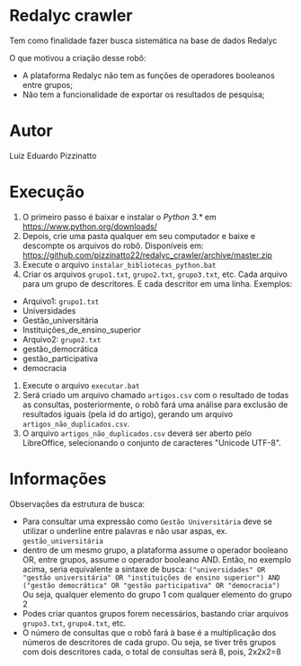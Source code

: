 # Redalyc crawler
Tem como finalidade fazer busca sistemática na base de dados Redalyc

O que motivou a criação desse robô:
* A plataforma Redalyc não tem as funções de operadores booleanos entre grupos;
* Não tem a funcionalidade de exportar os resultados de pesquisa;


# Autor
Luiz Eduardo Pizzinatto


# Execução
1. O primeiro passo é baixar e instalar o _Python 3.*_ em https://www.python.org/downloads/
1. Depois, crie uma pasta qualquer em seu computador e baixe e descompte os arquivos do robô. Disponíveis em: https://github.com/pizzinatto22/redalyc_crawler/archive/master.zip
1. Execute o arquivo `instalar_bibliotecas_python.bat`
1. Criar os arquivos `grupo1.txt`, `grupo2.txt`, `grupo3.txt`, etc. Cada arquivo para um grupo de descritores. E cada descritor em uma linha. Exemplos:
 * Arquivo1: `grupo1.txt`
  * Universidades
  * Gestão_universitária
  * Instituições_de_ensino_superior
 * Arquivo2: `grupo2.txt`
  * gestão_democrática
  * gestão_participativa
  * democracia
1. Execute o arquivo `executar.bat`
 1. Será criado um arquivo chamado `artigos.csv` com o resultado de todas as consultas, posteriormente, o robô fará uma análise para exclusão de resultados iguais (pela id do artigo), gerando um arquivo `artigos_não_duplicados.csv`.
1. O arquivo `artigos_não_duplicados.csv` deverá ser aberto pelo LibreOffice, selecionando o conjunto de caracteres "Unicode UTF-8".

# Informações
Observações da estrutura de busca:
- Para consultar uma expressão como `Gestão Universitária` deve se utilizar o underline entre palavras e não usar aspas, ex. `gestão_universitária`
- dentro de um mesmo grupo, a plataforma assume o operador booleano OR, entre grupos, assume o operador booleano AND. Então, no exemplo acima, seria equivalente a sintaxe de busca:
`("universidades" OR "gestão universitária" OR "instituições de ensino superior") AND ("gestão democrática" OR "gestão participativa" OR "democracia")`
Ou seja, qualquer elemento do grupo 1 com qualquer elemento do grupo 2
- Podes criar quantos grupos forem necessários, bastando criar arquivos `grupo3.txt`, `grupo4.txt`, etc.
- O número de consultas que o robô fará à base é a multiplicação dos números de descritores de cada grupo. Ou seja, se tiver três grupos com dois descritores cada, o total de consultas será 8, pois, 2x2x2=8
